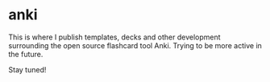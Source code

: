 # anki

This is where I publish templates, decks and other development surrounding the open source flashcard tool Anki. Trying to be more active in the future.

Stay tuned!
